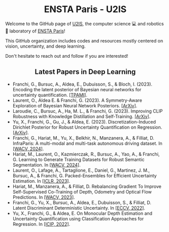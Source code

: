 <div align="center">
  <h1>ENSTA Paris - U2IS</h1>
</div>

Welcome to the GitHub page of [U2IS](http://u2is.ensta-paris.fr/?lang=en), the computer science 💻 and robotics 🤖 laboratory of [ENSTA Paris](https://www.ensta-paris.fr/en)!

This GitHub organization includes codes and resources mostly centered on vision, uncertainty, and deep learning.

Don't hesitate to reach out and follow if you are interested!

<div align="center">
  <h2> Latest Papers in Deep Learning </h2>
</div>

- Franchi, G., Bursuc, A., Aldea, E., Dubuisson, S., & Bloch, I. (2023). Encoding the latent posterior of Bayesian neural networks for uncertainty quantification. [[TPAMI]](https://arxiv.org/pdf/2012.02818.pdf).
- Laurent, O., Aldea E. & Franchi, G. (2023). A Symmetry-Aware Exploration of Bayesian Neural Network Posteriors. [[ArXiv]](https://arxiv.org/pdf/2310.08287.pdf).
- Laroudie, C., Bursuc, A., Ha, M. L., & Franchi, G. (2023). Improving CLIP Robustness with Knowledge Distillation and Self-Training. [[ArXiv]](https://arxiv.org/pdf/2309.10361.pdf).
- Yu, X., Franchi, G., Gu, J., & Aldea, E. (2023). Discretization-Induced Dirichlet Posterior for Robust Uncertainty Quantification on Regression. [[ArXiv]](https://arxiv.org/pdf/2308.09065.pdf).
- Franchi, G., Hariat, M., Yu, X., Belkhir, N., Manzanera, A., & Filliat, D. InfraParis: A multi-modal and multi-task autonomous driving dataset. In [[WACV, 2024]](https://arxiv.org/pdf/2309.15751.pdf).
- Hariat, M., Laurent, O., Kazmierczak, R., Bursuc, A., Yao, A., & Franchi, G. Learning to Generate Training Datasets for Robust Semantic Segmentation. In [[WACV, 2024]](https://arxiv.org/abs/2308.02535).
- Laurent, O., Lafage, A., Tartaglione, E., Daniel, G., Martinez, J. M., Bursuc, A., & Franchi, G. Packed-Ensembles for Efficient Uncertainty Estimation. In [[ICLR, 2023]](https://arxiv.org/pdf/2210.09184.pdf).
- Hariat, M., Manzanera, A., & Filliat, D. Rebalancing Gradient To Improve Self-Supervised Co-Training of Depth, Odometry and Optical Flow Predictions. In [[WACV, 2023]](https://hal.science/hal-03964607/file/wacv23.pdf).
- Franchi, G., Yu, X., Bursuc, A., Aldea, E., Dubuisson, S., & Filliat, D. Latent Discriminant Deterministic Uncertainty. In [[ECCV, 2022]](https://arxiv.org/pdf/2207.10130.pdf).
- Yu, X., Franchi, G., & Aldea, E. On Monocular Depth Estimation and Uncertainty Quantification using Classification Approaches for Regression. In [[ICIP, 2022]](https://hal.science/hal-03775941/document).

